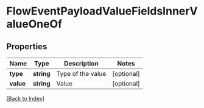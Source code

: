 # FlowEventPayloadValueFieldsInnerValueOneOf

## Properties

Name | Type | Description | Notes
------------ | ------------- | ------------- | -------------
**type** | **string** | Type of the value | [optional]
**value** | **string** | Value | [optional]

[[Back to Index]](../index.md)
